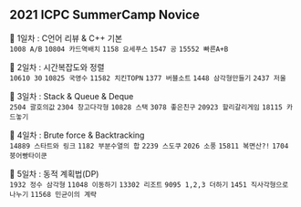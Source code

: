 ## 2021 ICPC SummerCamp Novice

👀 1일차 : C언어 리뷰 & C++ 기본<br>
```1008 A/B```  ```10804 카드역배치```  ```1158 요세푸스```  ```1547 공```  ```15552 빠른A+B``` 

👀 2일차 : 시간복잡도와 정렬<br>
```10610 30```  ```10825 국영수```  ```11582 치킨TOPN```  ```1377 버블소트```  ```1448 삼각형만들기```  ```2437 저울```  

👀 3일차 : Stack & Queue & Deque<br>
```2504 괄호의값```  ```2304 창고다각형```  ```10828 스택```  ```3078 좋은친구```  ```20923 할리갈리게임```  ```18115 카드놓기```  

👀 4일차 : Brute force & Backtracking<br>
```14889 스타트와 링크```  ```1182 부분수열의 합```  ```2239 스도쿠```  ```2026 소풍```  ```15811 복면산?!```  ```1704 붕어빵타이쿤```  

👀 5일차 : 동적 계획법(DP)<br>
```1932 정수 삼각형```  ```11048 이동하기```  ```13302 리조트```  ```9095 1,2,3 더하기```  ```1451 직사각형으로 나누기```  ```11568 민균이의 계략```
